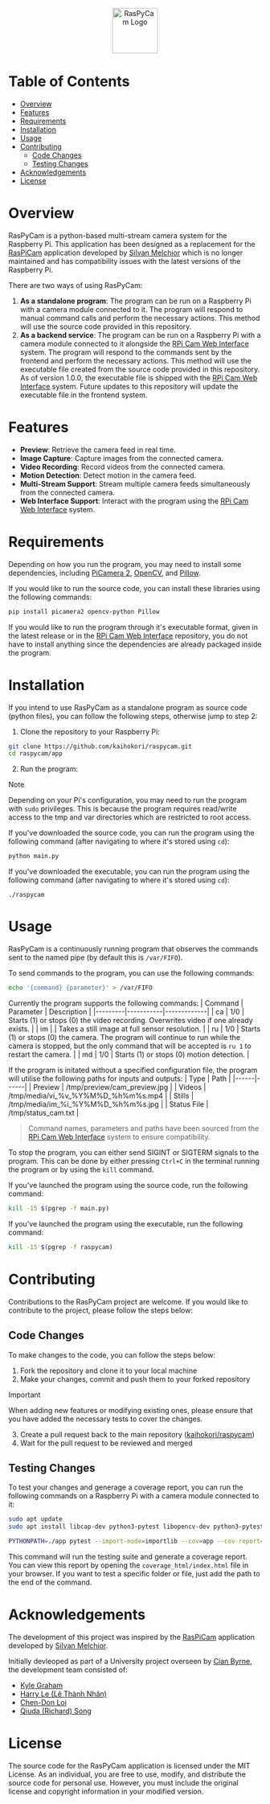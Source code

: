 <p align="center"><img src="https://github.com/user-attachments/assets/d634bc77-e3c0-43f4-958c-3c3a0b03a2d6" height="90px" alt="RasPyCam Logo"></p>

<h1>Table of Contents</h1>

- [Overview](#overview)
- [Features](#features)
- [Requirements](#requirements)
- [Installation](#installation)
- [Usage](#usage)
- [Contributing](#contributing)
    - [Code Changes](#code-changes)
    - [Testing Changes](#testing-changes)
- [Acknowledgements](#acknowledgements)
- [License](#license)

<h1>Overview</h1>

RasPyCam is a python-based multi-stream camera system for the Raspberry Pi. This application has been designed as a replacement for the [RasPiCam](https://github.com/silvanmelchior/userland/tree/master/host_applications/linux/apps/raspicam) application developed by [Silvan Melchior](https://github.com/silvanmelchior) which is no longer maintained and has compatibility issues with the latest versions of the Raspberry Pi. 

There are two ways of using RasPyCam:
1. **As a standalone program**: The program can be run on a Raspberry Pi with a camera module connected to it. The program will respond to manual command calls and perform the necessary actions. This method will use the source code provided in this repository. 
2. **As a backend service**: The program can be run on a Raspberry Pi with a camera module connected to it alongside the [RPi Cam Web Interface](https://github.com/silvanmelchior/RPi_Cam_Web_Interface) system. The program will respond to the commands sent by the frontend and perform the necessary actions. This method will use the executable file created from the source code provided in this repository. As of version 1.0.0, the executable file is shipped with the [RPi Cam Web Interface](https://github.com/silvanmelchior/RPi_Cam_Web_Interface) system. Future updates to this repository will update the executable file in the frontend system. 

<h1>Features</h1>

- **Preview**: Retrieve the camera feed in real time. 
- **Image Capture**: Capture images from the connected camera. 
- **Video Recording**: Record videos from the connected camera. 
- **Motion Detection**: Detect motion in the camera feed. 
- **Multi-Stream Support**: Stream multiple camera feeds simultaneously from the connected camera.
- **Web Interface Support**: Interact with the program using the [RPi Cam Web Interface](https://github.com/silvanmelchior/RPi_Cam_Web_Interface) system. 

<h1>Requirements</h1>

Depending on how you run the program, you may need to install some dependencies, including [PiCamera 2](https://pypi.org/project/picamera2/0.2.2/), [OpenCV](https://pypi.org/project/opencv-python/), and [Pillow](https://pypi.org/project/pillow/). 

If you would like to run the source code, you can install these libraries using the following commands: 

```bash
pip install picamera2 opencv-python Pillow
```

If you would like to run the program through it's executable format, given in the latest release or in the [RPi Cam Web Interface](https://github.com/silvanmelchior/RPi_Cam_Web_Interface) repository, you do not have to install anything since the dependencies are already packaged inside the program. 

<h1>Installation</h1>

If you intend to use RasPyCam as a standalone program as source code (python files), you can follow the following steps, otherwise jump to step 2:

1. Clone the repository to your Raspberry Pi:
```bash
git clone https://github.com/kaihokori/raspycam.git
cd raspycam/app
```

2. Run the program:

> [!NOTE]
> Depending on your Pi's configuration, you may need to run the program with `sudo` privileges. This is because the program requires read/write access to the tmp and var directories which are restricted to root access. 

If you've downloaded the source code, you can run the program using the following command (after navigating to where it's stored using `cd`): 

```bash
python main.py
```

If you've downloaded the executable, you can run the program using the following command (after navigating to where it's stored using `cd`): 

```
./raspycam
```

<h1>Usage</h1>

RasPyCam is a continuously running program that observes the commands sent to the named pipe (by default this is `/var/FIFO`). 

To send commands to the program, you can use the following commands:
```bash
echo '{command} {parameter}' > /var/FIFO
```

Currently the program supports the following commands:
| Command | Parameter | Description |
|---------|-----------|-------------|
| ca | 1/0 | Starts (1) or stops (0) the video recording. Overwrites video if one already exists. |
| im |  | Takes a still image at full sensor resolution. |
| ru | 1/0 | Starts (1) or stops (0) the camera. The program will continue to run while the camera is stopped, but the only command that will be accepted is `ru 1` to restart the camera. |
| md | 1/0 | Starts (1) or stops (0) motion detection. |

If the program is initated without a specified configuration file, the program will utilise the following paths for inputs and outputs:
| Type | Path |
|------|------|
| Preview | /tmp/preview/cam_preview.jpg |
| Videos | /tmp/media/vi_%v_%Y%M%D_%h%m%s.mp4 |
| Stills | /tmp/media/im_%i_%Y%M%D_%h%m%s.jpg |
| Status File | /tmp/status_cam.txt |

> Command names, parameters and paths have been sourced from the [RPi Cam Web Interface](https://github.com/silvanmelchior/RPi_Cam_Web_Interface) system to ensure compatibility.

To stop the program, you can either send SIGINT or SIGTERM signals to the program. This can be done by either pressing `Ctrl+C` in the terminal running the program or by using the `kill` command.

If you've launched the program using the source code, run the following command: 

```bash
kill -15 $(pgrep -f main.py)
```

If you've launched the program using the executable, run the following command: 

```bash
kill -15 $(pgrep -f raspycam)
```

<h1>Contributing</h1>

Contributions to the RasPyCam project are welcome. If you would like to contribute to the project, please follow the steps below:

<h2>Code Changes</h2>

To make changes to the code, you can follow the steps below:

1. Fork the repository and clone it to your local machine
2. Make your changes, commit and push them to your forked repository

> [!IMPORTANT]
> When adding new features or modifying existing ones, please ensure that you have added the necessary tests to cover the changes. 

3. Create a pull request back to the main repository ([kaihokori/raspycam](https://github.com/kaihokori/raspycam))
4. Wait for the pull request to be reviewed and merged

<h2>Testing Changes</h2>

To test your changes and generage a coverage report, you can run the following commands on a Raspberry Pi with a camera module connected to it: 

```bash
sudo apt update
sudo apt install libcap-dev python3-pytest libopencv-dev python3-pytest-cov -y
```

```bash
PYTHONPATH=./app pytest --import-mode=importlib --cov=app --cov-report=term --cov-report=html:coverage_html --cov-config=tests/.coveragerc
```

This command will run the testing suite and generate a coverage report. You can view this report by opening the `coverage_html/index.html` file in your browser. If you want to test a specific folder or file, just add the path to the end of the command. 

<h1>Acknowledgements</h1>

The development of this project was inspired by the [RasPiCam](https://github.com/silvanmelchior/userland/tree/master/host_applications/linux/apps/raspicam) application developed by [Silvan Melchior](https://github.com/silvanmelchior). 

Initially devleoped as part of a University project overseen by [Cian Byrne](https://github.com/wallarug), the development team consisted of: 
- [Kyle Graham](https://github.com/kaihokori)
- [Harry Le (Lê Thành Nhân)](https://github.com/NhanDotJS)
- [Chen-Don Loi](https://github.com/Chen-Loi)
- [Qiuda (Richard) Song](https://github.com/RichardQiudaSong)

<h1>License</h1>

The source code for the RasPyCam application is licensed under the MIT License. As an individual, you are free to use, modify, and distribute the source code for personal use. However, you must include the original license and copyright information in your modified version. 
